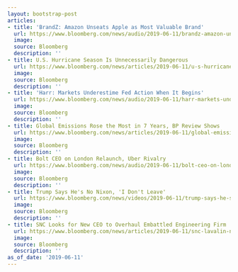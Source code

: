 ```yaml
---
layout: bootstrap-post
articles:
- title: 'BrandZ: Amazon Unseats Apple as Most Valuable Brand'
  url: https://www.bloomberg.com/news/audio/2019-06-11/brandz-amazon-unseats-apple-as-most-valuable-brand
  image: 
  source: Bloomberg
  description: ''
- title: U.S. Hurricane Season Is Unnecessarily Dangerous
  url: https://www.bloomberg.com/news/articles/2019-06-11/u-s-hurricane-season-is-unnecessarily-dangerous
  image: 
  source: Bloomberg
  description: ''
- title: 'Harr: Markets Underestime Fed Action When It Begins'
  url: https://www.bloomberg.com/news/audio/2019-06-11/harr-markets-underestime-fed-action-when-it-begins
  image: 
  source: Bloomberg
  description: ''
- title: Global Emissions Rose the Most in 7 Years, BP Review Shows
  url: https://www.bloomberg.com/news/articles/2019-06-11/global-emissions-rose-the-most-in-7-years-bp-review-shows
  image: 
  source: Bloomberg
  description: ''
- title: Bolt CEO on London Relaunch, Uber Rivalry
  url: https://www.bloomberg.com/news/audio/2019-06-11/bolt-ceo-on-london-relaunch-uber-rivalry
  image: 
  source: Bloomberg
  description: ''
- title: Trump Says He's No Nixon, 'I Don't Leave'
  url: https://www.bloomberg.com/news/videos/2019-06-11/trump-says-he-s-no-nixon-i-don-t-leave-video
  image: 
  source: Bloomberg
  description: ''
- title: SNC Looks for New CEO to Overhaul Embattled Engineering Firm
  url: https://www.bloomberg.com/news/articles/2019-06-11/snc-lavalin-names-ian-edwards-interim-ceo-after-share-plunge
  image: 
  source: Bloomberg
  description: ''
as_of_date: '2019-06-11'
---
```


